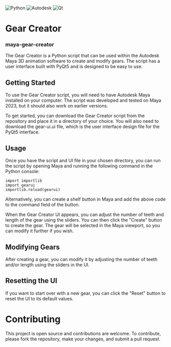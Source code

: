 ![Python](https://img.shields.io/badge/python-3670A0?style=for-the-badge&logo=python&logoColor=ffdd54)
![Autodesk](https://a11ybadges.com/badge?logo=autodesk)
![Qt](https://img.shields.io/badge/Qt-%23217346.svg?style=for-the-badge&logo=Qt&logoColor=white)
# Gear Creator
### maya-gear-creator
The Gear Creator is a Python script that can be used within the Autodesk Maya 3D animation software to create and modify gears. 
The script has a user interface built with PyQt5 and is designed to be easy to use.

## Getting Started
To use the Gear Creator script, you will need to have Autodesk Maya installed on your computer. 
The script was developed and tested on Maya 2023, but it should also work on earlier versions.

To get started, you can download the Gear Creator script from the repository and place it in a directory of your choice. You will also need to download the gear-ui.ui file, which is the user interface design file for the PyQt5 interface.

## Usage
Once you have the script and UI file in your chosen directory, you can run the script by opening Maya and running the following command in the Python console:

```
import importlib
import gearui
importlib.reload(gearui)
```
Alternatively, you can create a shelf button in Maya and add the above code to the command field of the button.

When the Gear Creator UI appears, you can adjust the number of teeth and length of the gear using the sliders. You can then click the "Create" button to create the gear. The gear will be selected in the Maya viewport, so you can modify it further if you wish.

## Modifying Gears
After creating a gear, you can modify it by adjusting the number of teeth and/or length using the sliders in the UI.

## Resetting the UI
If you want to start over with a new gear, you can click the "Reset" button to reset the UI to its default values.


# Contributing
This project is open source and contributions are welcome. To contribute, please fork the repository, make your changes, and submit a pull request.
